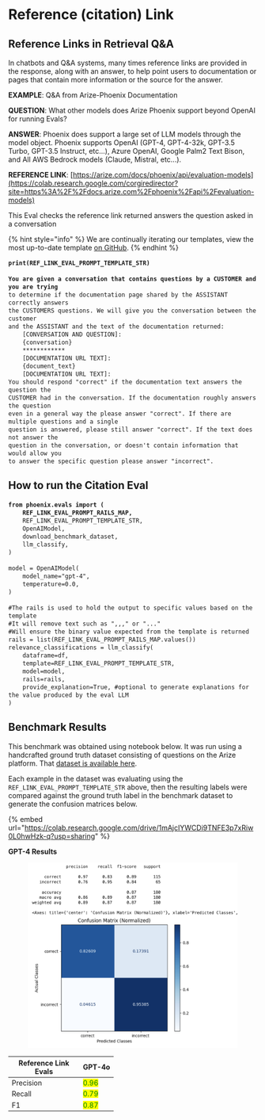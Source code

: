 # Reference (citation) Link

## Reference Links in Retrieval Q\&A

In chatbots and Q\&A systems, many times reference links are provided in the response, along with an answer, to help point users to documentation or pages that contain more information or the source for the answer.

**EXAMPLE**: Q\&A from Arize-Phoenix Documentation

**QUESTION**: What other models does Arize Phoenix support beyond OpenAI for running Evals?

**ANSWER**: Phoenix does support a large set of LLM models through the model object. Phoenix supports OpenAI (GPT-4, GPT-4-32k, GPT-3.5 Turbo, GPT-3.5 Instruct, etc...), Azure OpenAI, Google Palm2 Text Bison, and All AWS Bedrock models (Claude, Mistral, etc...).

**REFERENCE LINK**: [https://arize.com/docs/phoenix/api/evaluation-models](https://colab.research.google.com/corgiredirector?site=https%3A%2F%2Fdocs.arize.com%2Fphoenix%2Fapi%2Fevaluation-models)

This Eval checks the reference link returned answers the question asked in a conversation

{% hint style="info" %}
We are continually iterating our templates, view the most up-to-date template [on GitHub](https://github.com/Arize-ai/phoenix/blob/ecef5242d2f9bb39a2fdf5d96a2b1841191f7944/packages/phoenix-evals/src/phoenix/evals/default_templates.py#L381).
{% endhint %}

<pre class="language-python"><code class="lang-python"><strong>print(REF_LINK_EVAL_PROMPT_TEMPLATE_STR)
</strong>
<strong>You are given a conversation that contains questions by a CUSTOMER and you are trying
</strong>to determine if the documentation page shared by the ASSISTANT correctly answers
the CUSTOMERS questions. We will give you the conversation between the customer
and the ASSISTANT and the text of the documentation returned:
    [CONVERSATION AND QUESTION]:
    {conversation}
    ************
    [DOCUMENTATION URL TEXT]:
    {document_text}
    [DOCUMENTATION URL TEXT]:
You should respond "correct" if the documentation text answers the question the
CUSTOMER had in the conversation. If the documentation roughly answers the question
even in a general way the please answer "correct". If there are multiple questions and a single
question is answered, please still answer "correct". If the text does not answer the
question in the conversation, or doesn't contain information that would allow you
to answer the specific question please answer "incorrect".
</code></pre>

## How to run the Citation Eval

<pre class="language-python"><code class="lang-python"><strong>from phoenix.evals import (
</strong><strong>    REF_LINK_EVAL_PROMPT_RAILS_MAP,
</strong>    REF_LINK_EVAL_PROMPT_TEMPLATE_STR,
    OpenAIModel,
    download_benchmark_dataset,
    llm_classify,
)

model = OpenAIModel(
    model_name="gpt-4",
    temperature=0.0,
)

#The rails is used to hold the output to specific values based on the template
#It will remove text such as ",,," or "..."
#Will ensure the binary value expected from the template is returned
rails = list(REF_LINK_EVAL_PROMPT_RAILS_MAP.values())
relevance_classifications = llm_classify(
    dataframe=df,
    template=REF_LINK_EVAL_PROMPT_TEMPLATE_STR,
    model=model,
    rails=rails,
    provide_explanation=True, #optional to generate explanations for the value produced by the eval LLM
)
</code></pre>

## Benchmark Results

This benchmark was obtained using notebook below. It was run using a handcrafted ground truth dataset consisting of questions on the Arize platform. That [dataset is available here](https://storage.googleapis.com/arize-assets/phoenix/evals/ref-link-classification/ref_link_golden_test_data.csv).

Each example in the dataset was evaluating using the `REF_LINK_EVAL_PROMPT_TEMPLATE_STR` above, then the resulting labels were compared against the ground truth label in the benchmark dataset to generate the confusion matrices below.

{% embed url="https://colab.research.google.com/drive/1mAjcIYWCDi9TNFE3p7xRiw0L0hwHzk-q?usp=sharing" %}

**GPT-4 Results**

<figure><img src="../../../.gitbook/assets/GPT-4 Ref Evals (3).png" alt=""><figcaption></figcaption></figure>

<table><thead><tr><th width="130">Reference Link Evals</th><th>GPT-4o</th></tr></thead><tbody><tr><td>Precision</td><td><mark style="color:green;">0.96</mark></td></tr><tr><td>Recall</td><td><mark style="color:green;">0.79</mark></td></tr><tr><td>F1</td><td><mark style="color:green;">0.87</mark></td></tr></tbody></table>
